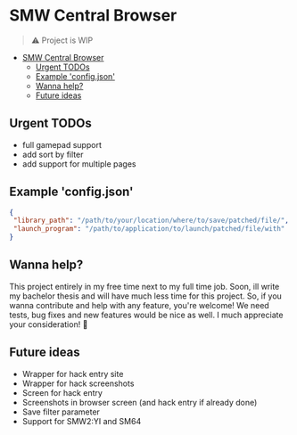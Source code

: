 # SMW Central Browser
>
> :warning: Project is WIP

- [SMW Central Browser](#smw-central-browser)
  - [Urgent TODOs](#urgent-todos)
  - [Example 'config.json'](#example-configjson)
  - [Wanna help?](#wanna-help)
  - [Future ideas](#future-ideas)

## Urgent TODOs

- full gamepad support
- add sort by filter
- add support for multiple pages

## Example 'config.json'

```json
{
 "library_path": "/path/to/your/location/where/to/save/patched/file/",
 "launch_program": "/path/to/application/to/launch/patched/file/with"
}
```

## Wanna help?

This project entirely in my free time next to my full time job. Soon, ill write my bachelor thesis and will have much less time for this project. So, if you wanna contribute and help with any feature, you're welcome! We need tests, bug fixes and new features would be nice as well. I much appreciate your consideration! :slightly_smiling_face:

## Future ideas

- Wrapper for hack entry site
- Wrapper for hack screenshots
- Screen for hack entry
- Screenshots in browser screen (and hack entry if already done)
- Save filter parameter
- Support for SMW2:YI and SM64
